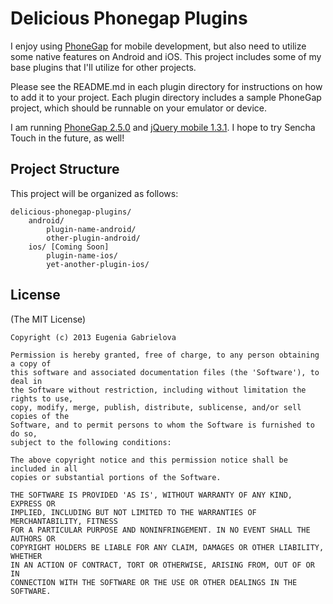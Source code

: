 Delicious Phonegap Plugins
==============================

I enjoy using [PhoneGap](http://phonegap.com/) for mobile development, but
also need to utilize some native features on Android and iOS. This project
includes some of my base plugins that I'll utilize for other projects.

Please see the README.md in each plugin directory for instructions on how 
to add it to your project. Each plugin directory includes a sample PhoneGap
project, which should be runnable on your emulator or device. 

I am running [PhoneGap 2.5.0](http://docs.phonegap.com/en/2.5.0/index.html) 
and [jQuery mobile 1.3.1](http://jquerymobile.com/). I hope to try Sencha
Touch in the future, as well! 

## Project Structure

This project will be organized as follows:

    delicious-phonegap-plugins/
        android/
            plugin-name-android/
            other-plugin-android/
        ios/ [Coming Soon]
            plugin-name-ios/
            yet-another-plugin-ios/
       
## License

(The MIT License) 

	Copyright (c) 2013 Eugenia Gabrielova 
  
	Permission is hereby granted, free of charge, to any person obtaining a copy of
	this software and associated documentation files (the 'Software'), to deal in
	the Software without restriction, including without limitation the rights to use,
	copy, modify, merge, publish, distribute, sublicense, and/or sell copies of the
	Software, and to permit persons to whom the Software is furnished to do so,
	subject to the following conditions:
	
	The above copyright notice and this permission notice shall be included in all
	copies or substantial portions of the Software.
	
	THE SOFTWARE IS PROVIDED 'AS IS', WITHOUT WARRANTY OF ANY KIND, EXPRESS OR
	IMPLIED, INCLUDING BUT NOT LIMITED TO THE WARRANTIES OF MERCHANTABILITY, FITNESS
	FOR A PARTICULAR PURPOSE AND NONINFRINGEMENT. IN NO EVENT SHALL THE AUTHORS OR
	COPYRIGHT HOLDERS BE LIABLE FOR ANY CLAIM, DAMAGES OR OTHER LIABILITY, WHETHER
	IN AN ACTION OF CONTRACT, TORT OR OTHERWISE, ARISING FROM, OUT OF OR IN
	CONNECTION WITH THE SOFTWARE OR THE USE OR OTHER DEALINGS IN THE SOFTWARE.
	 

